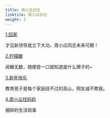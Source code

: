 ```yaml
---
title: 周小瓜日记
linktile: 周小瓜日记
weight: 3
---
```


 [1.回家](https://jocelyn1346.github.io/Vault4Jo/docs/周橙/周小瓜日记/回家)

才见新领导就立下大功，周小瓜同志未来可期！

[2.柠檬糖](https://jocelyn1346.github.io/Vault4Jo/docs/周橙/周小瓜日记/柠檬糖)

阅糖无数，随便尝一口就知道是什么牌子的~

[3.新年快乐](https://jocelyn1346.github.io/Vault4Jo/docs/周橙/周小瓜日记/新年快乐)

教育孩子是每个家庭绕不过的高山，网友诚不欺我。

[4.周小瓜找妈妈](https://jocelyn1346.github.io/Vault4Jo/docs/周橙/周小瓜日记/周小瓜找妈妈)

细碎的生活琐事

